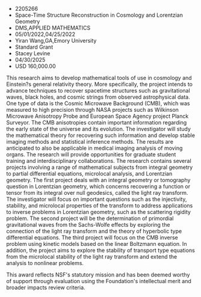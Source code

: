 
* 2205266
* Space-Time Structure Reconstruction in Cosmology and Lorentzian Geometry
* DMS,APPLIED MATHEMATICS
* 05/01/2022,04/25/2022
* Yiran Wang,GA,Emory University
* Standard Grant
* Stacey Levine
* 04/30/2025
* USD 160,000.00

This research aims to develop mathematical tools of use in cosmology and
Einstein?s general relativity theory. More specifically, the project intends to
advance techniques to recover spacetime structures such as gravitational waves,
black holes, and cosmic strings from observed astrophysical data. One type of
data is the Cosmic Microwave Background (CMB), which was measured to high
precision through NASA projects such as Wilkinson Microwave Anisotropy Probe and
European Space Agency project Planck Surveyor. The CMB anisotropies contain
important information regarding the early state of the universe and its
evolution. The investigator will study the mathematical theory for recovering
such information and develop stable imaging methods and statistical inference
methods. The results are anticipated to also be applicable in medical imaging
analysis of moving organs. The research will provide opportunities for graduate
student training and interdisciplinary collaborations. The research contains
several projects involving a range of mathematical subjects from integral
geometry to partial differential equations, microlocal analysis, and Lorentzian
geometry. The first project deals with an integral geometry or tomography
question in Lorentzian geometry, which concerns recovering a function or tensor
from its integral over null geodesics, called the light ray transform. The
investigator will focus on important questions such as the injectivity,
stability, and microlocal properties of the transform to address applications to
inverse problems in Lorentzian geometry, such as the scattering rigidity
problem. The second project will be the determination of primordial
gravitational waves from the Sachs-Wolfe effects by exploring the connection of
the light ray transform and the theory of hyperbolic type differential
equations. The third project will focus on the CMB inverse problem using kinetic
models based on the linear Boltzmann equation. In addition, the project aims to
explore the stability of transport type equations from the microlocal stability
of the light ray transform and extend the analysis to nonlinear problems.

This award reflects NSF's statutory mission and has been deemed worthy of
support through evaluation using the Foundation's intellectual merit and broader
impacts review criteria.
